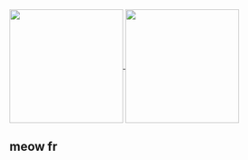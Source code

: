 <a href="https://github.com/lare354/moonlight-plugins">
  <img height=200 align="center" src="https://github-readme-stats.vercel.app/api?username=lare354" />
</a>
<a href="https://github.com/lare354/dotfiles">
  <img height=200 align="center" src="https://github-readme-stats.vercel.app/api/top-langs?username=lare354&layout=compact&langs_count=8&theme=catppuccin_mocha&show_icons=true&hide_border=true)" />
</a>

## meow fr
